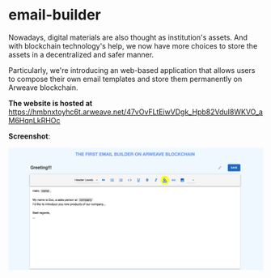 # email-builder

Nowadays, digital materials are also thought as institution's assets. And with blockchain technology's help, we now have more choices to store the assets in a decentralized and safer manner.

Particularly, we're introducing an web-based application that allows users to compose their own email templates and store them permanently on Arweave blockchain.


**The website is hosted at** https://hmbnxtoyhc6t.arweave.net/47vOvFLtEiwVDgk_Hpb82VduI8WKVO_aM6HqnLkRHOc

**Screenshot**:

[<img src="https://github.com/minhduccm/email-builder/blob/master/screenshots/1.png">](http://google.com.au/)
